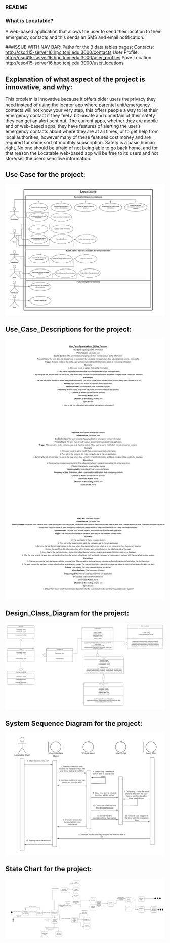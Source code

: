 ### README


### What is Locatable?
A web-based application that allows the user to send their location to their emergency contacts and this sends an SMS and email notification.

###ISSUE WITH NAV BAR:
Paths for the 3 data tables pages:
Contacts: http://csc415-server16.hpc.tcnj.edu:3000/contacts
User Profile: http://csc415-server16.hpc.tcnj.edu:3000/user_profiles
Save Location: http://csc415-server16.hpc.tcnj.edu:3000/user_locations

## Explanation of what aspect of the project is innovative, and why:
This problem is innovative because it offers older users the privacy they need instead of using the locator 
app where parental unit/emergency contacts will not know your very step, this offers people a way to let 
their emergency contact if they feel a bit unsafe and uncertain of their safety they can get an alert sent out. The 
current apps, whether they are mobile and or web-based apps, they have features of alerting the user’s emergency 
contacts about where they are at all times, or to get help from local authorities, however many of 
these features cost money and are required for some sort of monthly subscription. Safety is a basic human right,
No one should be afraid of not being able to go back home, and for that reason the Locatable web-based app 
will be free to its users and not store/sell the users sensitive information.


## Use Case for the project:
![Use Case](./docs/Use_Case.jpeg)

## Use_Case_Descriptions for the project:
![Use_Case_Descriptions.jpeg](./docs/Use_Case_Descriptions.jpeg)

## Design_Class_Diagram for the project:
![Design Class Diagram](./docs/Design_Class_Diagram.jpeg)

## System Sequence Diagram for the project:
![System Sequence Diagram](./docs/SSD.jpeg)

## State Chart for the project:
![State Chart](./docs/State_Chart.jpeg)



